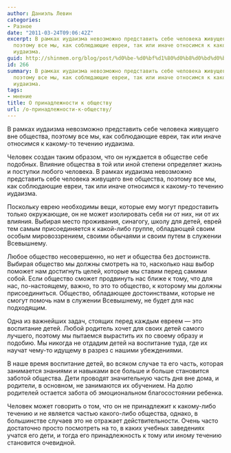 ```yaml
---
author: Даниэль Левин
categories:
- Разное
date: "2011-03-24T09:06:42Z"
excerpt: В рамках иудаизма невозможно представить себе человека живущего вне общества,
  поэтому все мы, как соблюдающие евреи, так или иначе относимся к какому-то течению
  иудаизма.
guid: http://shinmem.org/blog/post/%d0%be-%d0%bf%d1%80%d0%b8%d0%bd%d0%b0%d0%b4%d0%bb%d0%b5%d0%b6%d0%bd%d0%be%d1%81%d1%82%d0%b8-%d0%ba-%d0%be%d0%b1%d1%89%d0%b5%d1%81%d1%82%d0%b2%d1%83
id: 266
summary: В рамках иудаизма невозможно представить себе человека живущего вне общества,
  поэтому все мы, как соблюдающие евреи, так или иначе относимся к какому-то течению
  иудаизма.
tags:
- мнение
title: О принадлежности к обществу
url: /о-принадлежности-к-обществу/
---
```

В рамках иудаизма невозможно представить себе человека живущего вне общества, поэтому все мы, как соблюдающие евреи, так или иначе относимся к какому-то течению иудаизма.<!--more-->

Человек создан таким образом, что он нуждается в обществе себе подобных. Влияние общества в той или иной степени определяет жизнь и поступки любого человека. В рамках иудаизма невозможно представить себе человека живущего вне общества, поэтому все мы, как соблюдающие евреи, так или иначе относимся к какому-то течению иудаизма. 

Поскольку еврею необходимы вещи, которые ему могут предоставить только окружающие, он не может изолировать себя ни от них, ни от их влияния. Выбирая место проживания, синагогу, школу для детей, еврей тем самым присоединяется к какой-либо группе, обладающей своим особым мировоззрением, своими обычаями и своим путем в служении Всевышнему. 

Любое общество несовершенно, но нет и общества без достоинств. Выбирая общество мы должны смотреть на то, насколько наш выбор поможет нам достигнуть целей, которые мы ставим перед самими собой. Если общество сможет продвинуть нас ближе к тому, что для нас, по-настоящему, важно, то это то общество, к которому мы должны присоединиться. Общество, обладающее достоинствами, которые не смогут помочь нам в служении Всевышнему, не будет для нас подходящим. 

Одна из важнейших задач, стоящих перед каждым евреем — это воспитание детей. Любой родитель хочет для своих детей самого лучшего, поэтому мы пытаемся вырастить их по своему образу и подобию. Мы никогда не отдадим детей на воспитание туда, где их научат чему-то идущему в разрез с нашими убеждениями. 

В наше время воспитание детей, во всяком случае та его часть, которая занимается знаниями и навыками все больше и больше становится заботой общества. Дети проводят значительную часть дня вне дома, и родители, в основном, не занимаются их обучением. На долю родителей остается забота об эмоциональном благосостоянии ребенка. 

Человек может говорить о том, что он не принадлежит к какому-либо течению и не является частью какого-либо общества, однако, в большинстве случаев это не отражает действительности. Очень часто достаточно просто посмотреть на то, в каких учебных заведениях учатся его дети, и тогда его принадлежность к тому или иному течению становится очевидной.